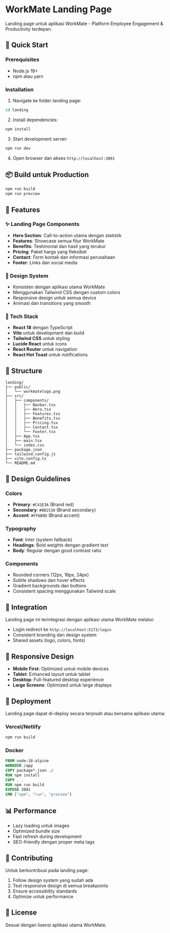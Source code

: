 # WorkMate Landing Page

Landing page untuk aplikasi WorkMate - Platform Employee Engagement & Productivity terdepan.

## 🚀 Quick Start

### Prerequisites
- Node.js 18+ 
- npm atau yarn

### Installation

1. Navigate ke folder landing page:
```bash
cd landing
```

2. Install dependencies:
```bash
npm install
```

3. Start development server:
```bash
npm run dev
```

4. Open browser dan akses `http://localhost:3001`

## 📦 Build untuk Production

```bash
npm run build
npm run preview
```

## 🎨 Features

### ✨ Landing Page Components
- **Hero Section**: Call-to-action utama dengan statistik
- **Features**: Showcase semua fitur WorkMate
- **Benefits**: Testimonial dan hasil yang terukur
- **Pricing**: Paket harga yang fleksibel
- **Contact**: Form kontak dan informasi perusahaan
- **Footer**: Links dan social media

### 🎯 Design System
- Konsisten dengan aplikasi utama WorkMate
- Menggunakan Tailwind CSS dengan custom colors
- Responsive design untuk semua device
- Animasi dan transitions yang smooth

### 🔧 Tech Stack
- **React 18** dengan TypeScript
- **Vite** untuk development dan build
- **Tailwind CSS** untuk styling
- **Lucide React** untuk icons
- **React Router** untuk navigation
- **React Hot Toast** untuk notifications

## 📁 Structure

```
landing/
├── public/
│   └── workmatelogo.png
├── src/
│   ├── components/
│   │   ├── Navbar.tsx
│   │   ├── Hero.tsx
│   │   ├── Features.tsx
│   │   ├── Benefits.tsx
│   │   ├── Pricing.tsx
│   │   ├── Contact.tsx
│   │   └── Footer.tsx
│   ├── App.tsx
│   ├── main.tsx
│   └── index.css
├── package.json
├── tailwind.config.js
├── vite.config.ts
└── README.md
```

## 🎨 Design Guidelines

### Colors
- **Primary**: `#C41E3A` (Brand red)
- **Secondary**: `#8B1538` (Brand secondary)
- **Accent**: `#FF6B9D` (Brand accent)

### Typography
- **Font**: Inter (system fallback)
- **Headings**: Bold weights dengan gradient text
- **Body**: Regular dengan good contrast ratio

### Components
- Rounded corners (12px, 16px, 24px)
- Subtle shadows dan hover effects
- Gradient backgrounds dan buttons
- Consistent spacing menggunakan Tailwind scale

## 🔗 Integration

Landing page ini terintegrasi dengan aplikasi utama WorkMate melalui:
- Login redirect ke `http://localhost:5173/login`
- Consistent branding dan design system
- Shared assets (logo, colors, fonts)

## 📱 Responsive Design

- **Mobile First**: Optimized untuk mobile devices
- **Tablet**: Enhanced layout untuk tablet
- **Desktop**: Full-featured desktop experience
- **Large Screens**: Optimized untuk large displays

## 🚀 Deployment

Landing page dapat di-deploy secara terpisah atau bersama aplikasi utama:

### Vercel/Netlify
```bash
npm run build
```

### Docker
```dockerfile
FROM node:18-alpine
WORKDIR /app
COPY package*.json ./
RUN npm install
COPY . .
RUN npm run build
EXPOSE 3001
CMD ["npm", "run", "preview"]
```

## 📊 Performance

- Lazy loading untuk images
- Optimized bundle size
- Fast refresh during development
- SEO-friendly dengan proper meta tags

## 🤝 Contributing

Untuk berkontribusi pada landing page:

1. Follow design system yang sudah ada
2. Test responsive design di semua breakpoints  
3. Ensure accessibility standards
4. Optimize untuk performance

## 📄 License

Sesuai dengan lisensi aplikasi utama WorkMate.
